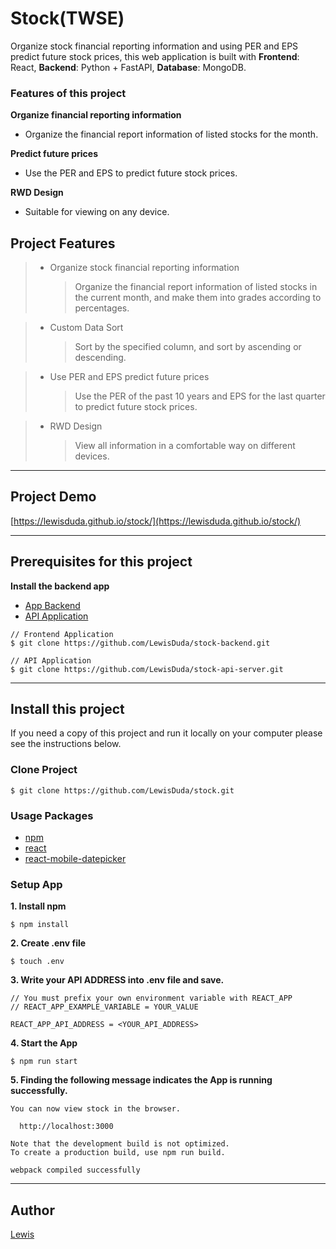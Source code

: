 # Stock(TWSE)

Organize stock financial reporting information and using PER and EPS predict future stock prices,
this web application is built with **Frontend**: React, **Backend**: Python + FastAPI, **Database**: MongoDB.

### Features of this project

**Organize financial reporting information**

-   Organize the financial report information of listed stocks for the month.

**Predict future prices**

-   Use the PER and EPS to predict future stock prices.

**RWD Design**

-   Suitable for viewing on any device.

## Project Features

> -   Organize stock financial reporting information
>     > Organize the financial report information of listed stocks in the current month, and make them into grades according to percentages.

> -   Custom Data Sort
>     > Sort by the specified column, and sort by ascending or descending.

> -   Use PER and EPS predict future prices
>     > Use the PER of the past 10 years and EPS for the last quarter to predict future stock prices.

> -   RWD Design
>     > View all information in a comfortable way on different devices.

---

## Project Demo

[https://lewisduda.github.io/stock/](https://lewisduda.github.io/stock/)

---

## Prerequisites for this project

**Install the backend app**

-   [App Backend](https://github.com/LewisDuda/stock-backend)
-   [API Application](https://github.com/LewisDuda/stock-api-server)

```
// Frontend Application
$ git clone https://github.com/LewisDuda/stock-backend.git

// API Application
$ git clone https://github.com/LewisDuda/stock-api-server.git
```

---

## Install this project

If you need a copy of this project and run it locally on your computer please see the instructions below.

### Clone Project

```
$ git clone https://github.com/LewisDuda/stock.git
```

### Usage Packages

-   [npm](https://docs.npmjs.com/)
-   [react](https://www.npmjs.com/package/react)
-   [react-mobile-datepicker](https://www.npmjs.com/package/react-mobile-datepicker)

### Setup App

**1. Install npm**

```
$ npm install
```

**2. Create .env file**

```
$ touch .env
```

**3. Write your API ADDRESS into .env file and save.**

```
// You must prefix your own environment variable with REACT_APP
// REACT_APP_EXAMPLE_VARIABLE = YOUR_VALUE

REACT_APP_API_ADDRESS = <YOUR_API_ADDRESS>
```

**4. Start the App**

```
$ npm run start
```

**5. Finding the following message indicates the App is running successfully.**

```
You can now view stock in the browser.

  http://localhost:3000

Note that the development build is not optimized.
To create a production build, use npm run build.

webpack compiled successfully
```

---

## Author

[Lewis](https://github.com/LewisDuda)
